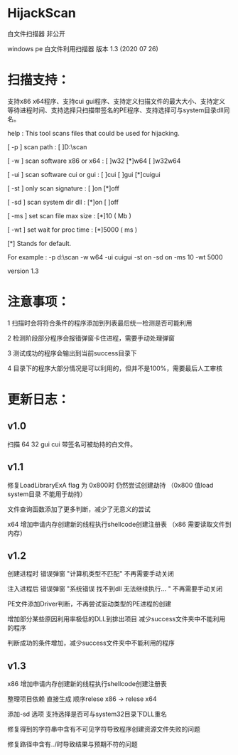 # HijackScan
白文件扫描器 非公开

windows pe 白文件利用扫描器 版本 1.3 (2020 07 26)

# 扫描支持：

支持x86 x64程序、支持cui gui程序、支持定义扫描文件的最大大小、支持定义等待进程时间、支持选择只扫描带签名的PE程序、支持选择可与system目录dll同名。

help : This tool scans files that could be used for hijacking.

[ -p  ]	scan path                   :	[ ]D:\\scan      

[ -w  ]	scan software x86 or x64    :	[ ]w32      [*]w64      [ ]w32w64	

[ -ui ]	scan software cui or gui    :	[ ]cui      [ ]gui      [*]cuigui 	

[ -st ]	only scan signature         :	[ ]on       [*]off     

[ -sd ]	scan system dir dll         :	[*]on       [ ]off     

[ -ms ]	set scan file max size      :	[*]10   ( Mb )					

[ -wt ]	set wait for proc time      :	[*]5000 ( ms )     

 [*] Stands for default.
 
   For example : -p d:\\scan -w w64 -ui cuigui -st on -sd on -ms 10 -wt 5000  
   
   version 1.3

# 注意事项：
 1 扫描时会将符合条件的程序添加到列表最后统一检测是否可能利用
 
 2 检测阶段部分程序会报错弹窗卡住进程，需要手动处理弹窗
 
 3 测试成功的程序会输出到当前success目录下
 
 4 目录下的程序大部分情况是可以利用的，但并不是100%，需要最后人工审核
 
# 更新日志：

## v1.0 

扫描  64 32 gui cui 带签名可被劫持的白文件。

## v1.1 

 修复LoadLibraryExA flag 为 0x800时 仍然尝试创建劫持 （0x800 值load system目录 不能用于劫持）

 文件查询函数添加了更多判断，减少了无意义的尝试
 
 x64 增加申请内存创建新的线程执行shellcode创建注册表 （x86 需要读取文件到内存）
 
## v1.2

 创建进程时 错误弹窗 "计算机类型不匹配" 不再需要手动关闭
 
 注入进程后 错误弹窗 "系统错误 找不到dll 无法继续执行... " 不再需要手动关闭

 PE文件添加Driver判断，不再尝试驱动类型的PE进程的创建 

 增加部分某些原因利用率极低的DLL到排出项目 减少success文件夹中不能利用的程序

 判断成功的条件增加，减少success文件夹中不能利用的程序

## v1.3
 
 x86 增加申请内存创建新的线程执行shellcode创建注册表
 
 整理项目依赖 直接生成 顺序relese x86 -> relese x64
 
 添加-sd 选项 支持选择是否可与system32目录下DLL重名
 
 修复得到的字符串中含有不可见字符导致程序创建资源文件失败的问题
 
 修复路径中含有../时导致结果与预期不符的问题
